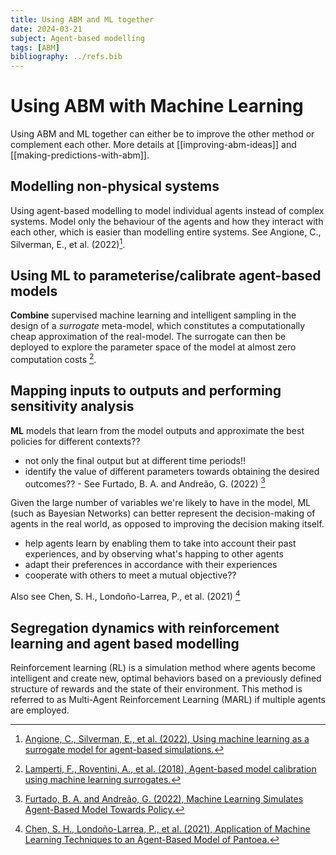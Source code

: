 ```yaml
---
title: Using ABM and ML together
date: 2024-03-21
subject: Agent-based modelling
tags: [ABM]
bibliography: ../refs.bib
---
```


# Using ABM with Machine Learning
Using ABM and ML together can either be to improve the other method or complement each other. More details at [[improving-abm-ideas]] and [[making-predictions-with-abm]].

## Modelling non-physical systems 
Using agent-based modelling to model individual agents instead of complex systems. Model only the behaviour of the agents and how they interact with each other, which is easier than modelling entire systems. See Angione, C., Silverman, E., et al. (2022)[^angione2022using].

## Using ML to parameterise/calibrate agent-based models
 **Combine** supervised machine learning and intelligent sampling in the design of a *surrogate* meta-model, which constitutes a computationally cheap approximation of the real-model. The surrogate can then be deployed to explore the parameter space of the model at almost zero computation costs [^lamperti2018agent].

## Mapping inputs to outputs and performing sensitivity analysis
**ML** models that learn from the model outputs and approximate the best policies for different contexts??

  - not only the final output but at different time periods!!
  - identify the value of different parameters towards obtaining the desired outcomes?? - See Furtado, B. A. and Andreão, G. (2022) [^furtado2022machine]

Given the large number of variables we're likely to have in the model, ML (such as Bayesian Networks) can better represent the decision-making of agents in the real world, as opposed to improving the decision making itself.

  - help agents learn by enabling them to take into account their past experiences, and by observing what's happing to other agents
  - adapt their preferences in accordance with their experiences
  - cooperate with others to meet a mutual objective??

Also see Chen, S. H., Londoño-Larrea, P., et al. (2021) [^chen2021application]

## Segregation dynamics with reinforcement learning and agent based modelling
Reinforcement learning (RL) is a simulation method where agents become intelligent and create new, optimal behaviors based on a previously defined structure of rewards and the state of their environment. This method is referred to as Multi-Agent Reinforcement Learning (MARL) if multiple agents are employed. 

[^angione2022using]: [Angione, C., Silverman, E., et al. (2022), Using machine learning as a surrogate model for agent-based simulations.](https://doi.org/10.1371/JOURNAL.PONE.0263150)
[^lamperti2018agent]: [Lamperti, F., Roventini, A., et al. (2018), Agent-based model calibration using machine learning surrogates.](https://doi.org/10.1016/J.JEDC.2018.03.011)
[^furtado2022machine]: [Furtado, B. A. and Andreão, G. (2022), Machine Learning Simulates Agent-Based Model Towards Policy.](https://doi.org/10.48550/ARXIV.2203.02576)
[^chen2021application]: [Chen, S. H., Londoño-Larrea, P., et al. (2021), Application of Machine Learning Techniques to an Agent-Based Model of Pantoea.](https://doi.org/10.3389/FMICB.2021.726409/BIBTEX)
